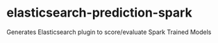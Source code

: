# elasticsearch-prediction-spark
Generates Elasticsearch plugin to score/evaluate Spark Trained Models
